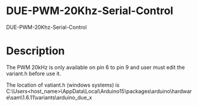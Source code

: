 # DUE-PWM-20Khz-Serial-Control
DUE-PWM-20Khz-Serial-Control

# Description
The PWM 20kHz is only available on pin 6 to pin 9 and user must edit the variant.h before use it.

The location of vatiant.h (windows systems) is  C:\Users\<host_name>\AppData\Local\Arduino15\packages\arduino\hardware\sam\1.6.11\variants\arduino_due_x
